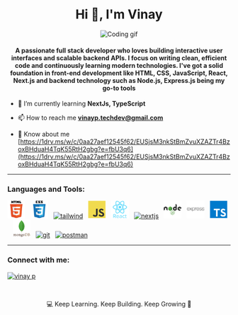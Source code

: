 <h1 align="center">Hi 👋, I'm Vinay</h1>
<p align="center">
  <img width="824" height="612"  src="https://github.com/user-attachments/assets/e425213c-533c-4eb7-b045-0c1bed430c42" alt="Coding gif" />
</p>

<h4 align="center">A passionate full stack developer who loves building interactive user interfaces and scalable backend APIs. I focus on writing clean, efficient code and continuously learning modern technologies. I've got a solid foundation in front-end development like HTML, CSS, JavaScript, React, Next.js and backend technology such as Node.js, Express.js being my go-to tools</h4>

- 🌱 I’m currently learning **NextJs, TypeScript**

- 📫 How to reach me **vinayp.techdev@gmail.com**

- 📄 Know about me [https://1drv.ms/w/c/0aa27aef12545f62/EUSjsM3nkStBmZvuXZAZTr4BzoxBHduaH4TqK55RtH2gbg?e=fbU3q6](https://1drv.ms/w/c/0aa27aef12545f62/EUSjsM3nkStBmZvuXZAZTr4BzoxBHduaH4TqK55RtH2gbg?e=fbU3q6)


---

<h3 align="left">Languages and Tools:</h3>

<p align="left" >

  <a href="https://www.w3.org/html/" target="_blank" rel="noreferrer"><img src="https://raw.githubusercontent.com/devicons/devicon/master/icons/html5/html5-original-wordmark.svg" alt="html5" width="40" height="40"/></a>&nbsp;&nbsp;
  <a href="https://www.w3schools.com/css/" target="_blank" rel="noreferrer"><img src="https://raw.githubusercontent.com/devicons/devicon/master/icons/css3/css3-original-wordmark.svg" alt="css3" width="40" height="40"/></a>&nbsp;&nbsp;
  <a href="https://tailwindcss.com/" target="_blank" rel="noreferrer"><img src="https://www.vectorlogo.zone/logos/tailwindcss/tailwindcss-icon.svg" alt="tailwind" width="40" height="40"/></a>&nbsp;&nbsp;
  <a href="https://developer.mozilla.org/en-US/docs/Web/JavaScript" target="_blank" rel="noreferrer"><img src="https://raw.githubusercontent.com/devicons/devicon/master/icons/javascript/javascript-original.svg" alt="javascript" width="40" height="40"/></a>&nbsp;&nbsp;
  <a href="https://reactjs.org/" target="_blank" rel="noreferrer"><img src="https://raw.githubusercontent.com/devicons/devicon/master/icons/react/react-original-wordmark.svg" alt="react" width="40" height="40"/></a>&nbsp;&nbsp;
  <a href="https://nextjs.org/" target="_blank" rel="noreferrer"><img src="https://cdn.worldvectorlogo.com/logos/nextjs-2.svg" alt="nextjs" width="40" height="40"/></a>&nbsp;&nbsp;
  <a href="https://nodejs.org" target="_blank" rel="noreferrer"><img src="https://raw.githubusercontent.com/devicons/devicon/master/icons/nodejs/nodejs-original-wordmark.svg" alt="nodejs" width="40" height="40"/></a>&nbsp;&nbsp;
  <a href="https://expressjs.com" target="_blank" rel="noreferrer"><img src="https://raw.githubusercontent.com/devicons/devicon/master/icons/express/express-original-wordmark.svg" alt="express" width="40" height="40"/></a>&nbsp;&nbsp;
   <a href="https://www.typescriptlang.org/" target="_blank" rel="noreferrer"><img src="https://raw.githubusercontent.com/devicons/devicon/master/icons/typescript/typescript-original.svg" alt="typescript" width="40" height="40"/></a>&nbsp;&nbsp;
   <a href="https://www.mongodb.com/" target="_blank" rel="noreferrer"><img src="https://raw.githubusercontent.com/devicons/devicon/master/icons/mongodb/mongodb-original-wordmark.svg" alt="mongodb" width="40" height="40"/></a>&nbsp;&nbsp;
  <a href="https://git-scm.com/" target="_blank" rel="noreferrer"><img src="https://www.vectorlogo.zone/logos/git-scm/git-scm-icon.svg" alt="git" width="40" height="40"/></a>&nbsp;&nbsp;
  <a href="https://postman.com" target="_blank" rel="noreferrer"><img src="https://www.vectorlogo.zone/logos/getpostman/getpostman-icon.svg" alt="postman" width="40" height="40"/></a>&nbsp;&nbsp;
</p>

---

<h3 align="left">Connect with me:</h3>
<p align="left">
<a href="https://www.linkedin.com/in/vinay-techdev" target="blank"><img align="center" src="https://raw.githubusercontent.com/rahuldkjain/github-profile-readme-generator/master/src/images/icons/Social/linked-in-alt.svg" alt="vinay p" height="30" width="40" /></a>
</p> <br>


<p align="center">
  💻 Keep Learning. Keep Building. Keep Growing 🚀
</p>
